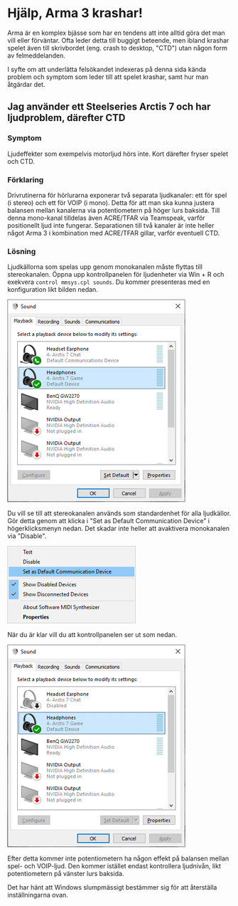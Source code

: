 # Hjälp, Arma 3 krashar!

Arma är en komplex bjässe som har en tendens att inte alltid göra det man vill eller förväntar.
Ofta leder detta till buggigt beteende, men ibland krashar spelet även till skrivbordet (eng. crash to desktop, "CTD") utan någon form av felmeddelanden.

I syfte om att underlätta felsökandet indexeras på denna sida kända problem och symptom som leder till att spelet krashar, samt hur man åtgärdar det.

## Jag använder ett Steelseries Arctis 7 och har ljudproblem, därefter CTD

### Symptom
Ljudeffekter som exempelvis motorljud hörs inte.
Kort därefter fryser spelet och CTD.

### Förklaring
Drivrutinerna för hörlurarna exponerar två separata ljudkanaler: ett för spel (i stereo) och ett för VOIP (i mono).
Detta för att man ska kunna justera balansen mellan kanalerna via potentiometern på höger lurs baksida.
Till denna mono-kanal tilldelas även ACRE/TFAR via Teamspeak, varför positionellt ljud inte fungerar.
Separationen till två kanaler är inte heller något Arma 3 i kombination med ACRE/TFAR gillar, varför eventuell CTD.

### Lösning
Ljudkällorna som spelas upp genom monokanalen måste flyttas till stereokanalen.
Öppna upp kontrollpanelen för ljudenheter via Win + R och exekvera `control mmsys.cpl sounds`.
Du kommer presenteras med en konfiguration likt bilden nedan.

![Ljudinställningar innan](./assets/audio-settings-before.png)

Du vill se till att stereokanalen används som standardenhet för alla ljudkällor.
Gör detta genom att klicka i "Set as Default Communication Device" i högerklicksmenyn nedan.
Det skadar inte heller att avaktivera monokanalen via "Disable".

![Högerklicksmeny](./assets/audio-menu.png)

När du är klar vill du att kontrollpanelen ser ut som nedan.

![Högerklicksmeny](./assets/audio-settings-after.png)

Efter detta kommer inte potentiometern ha någon effekt på balansen mellan spel- och VOIP-ljud.
Den kommer istället endast kontrollera ljudnivån, likt potentiometern på vänster lurs baksida.

Det har hänt att Windows slumpmässigt bestämmer sig för att återställa inställningarna ovan.
